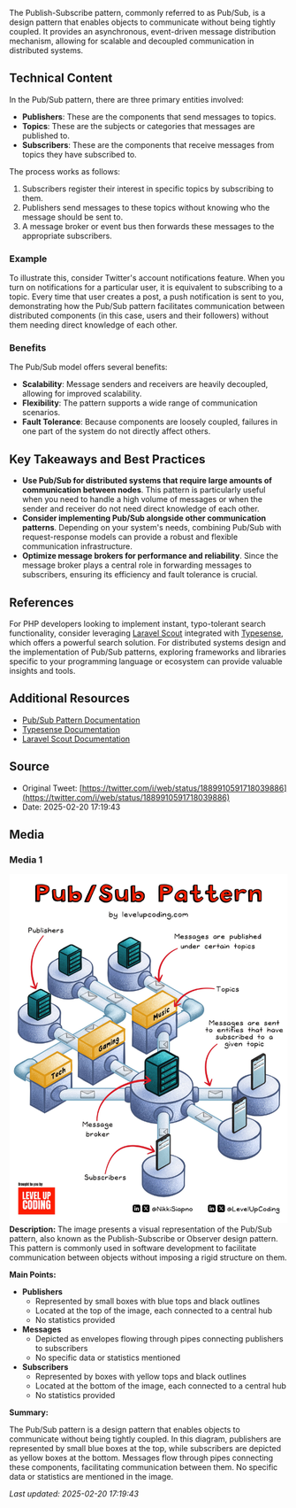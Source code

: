 The Publish-Subscribe pattern, commonly referred to as Pub/Sub, is a design pattern that enables objects to communicate without being tightly coupled. It provides an asynchronous, event-driven message distribution mechanism, allowing for scalable and decoupled communication in distributed systems.

## Technical Content
In the Pub/Sub pattern, there are three primary entities involved:
* **Publishers**: These are the components that send messages to topics.
* **Topics**: These are the subjects or categories that messages are published to.
* **Subscribers**: These are the components that receive messages from topics they have subscribed to.

The process works as follows:

1. Subscribers register their interest in specific topics by subscribing to them.
2. Publishers send messages to these topics without knowing who the message should be sent to.
3. A message broker or event bus then forwards these messages to the appropriate subscribers.

### Example
To illustrate this, consider Twitter's account notifications feature. When you turn on notifications for a particular user, it is equivalent to subscribing to a topic. Every time that user creates a post, a push notification is sent to you, demonstrating how the Pub/Sub pattern facilitates communication between distributed components (in this case, users and their followers) without them needing direct knowledge of each other.

### Benefits
The Pub/Sub model offers several benefits:
* **Scalability**: Message senders and receivers are heavily decoupled, allowing for improved scalability.
* **Flexibility**: The pattern supports a wide range of communication scenarios.
* **Fault Tolerance**: Because components are loosely coupled, failures in one part of the system do not directly affect others.

## Key Takeaways and Best Practices
- **Use Pub/Sub for distributed systems that require large amounts of communication between nodes**. This pattern is particularly useful when you need to handle a high volume of messages or when the sender and receiver do not need direct knowledge of each other.
- **Consider implementing Pub/Sub alongside other communication patterns**. Depending on your system's needs, combining Pub/Sub with request-response models can provide a robust and flexible communication infrastructure.
- **Optimize message brokers for performance and reliability**. Since the message broker plays a central role in forwarding messages to subscribers, ensuring its efficiency and fault tolerance is crucial.

## References
For PHP developers looking to implement instant, typo-tolerant search functionality, consider leveraging [Laravel Scout](https://laravel.com/docs/11.x/scout) integrated with [Typesense](https://lucode.co/typesense-laravel-z7ltt), which offers a powerful search solution. For distributed systems design and the implementation of Pub/Sub patterns, exploring frameworks and libraries specific to your programming language or ecosystem can provide valuable insights and tools.

## Additional Resources
- [Pub/Sub Pattern Documentation](https://en.wikipedia.org/wiki/Publish%E2%80%93subscribe_pattern)
- [Typesense Documentation](https://typesense.io/docs/)
- [Laravel Scout Documentation](https://laravel.com/docs/11.x/scout)
## Source

- Original Tweet: [https://twitter.com/i/web/status/1889910591718039886](https://twitter.com/i/web/status/1889910591718039886)
- Date: 2025-02-20 17:19:43


## Media

### Media 1
![media_0](./media_0.jpg)
**Description:** The image presents a visual representation of the Pub/Sub pattern, also known as the Publish-Subscribe or Observer design pattern. This pattern is commonly used in software development to facilitate communication between objects without imposing a rigid structure on them.

**Main Points:**

* **Publishers**
	+ Represented by small boxes with blue tops and black outlines
	+ Located at the top of the image, each connected to a central hub
	+ No statistics provided
* **Messages**
	+ Depicted as envelopes flowing through pipes connecting publishers to subscribers
	+ No specific data or statistics mentioned
* **Subscribers**
	+ Represented by boxes with yellow tops and black outlines
	+ Located at the bottom of the image, each connected to a central hub
	+ No statistics provided

**Summary:**

The Pub/Sub pattern is a design pattern that enables objects to communicate without being tightly coupled. In this diagram, publishers are represented by small blue boxes at the top, while subscribers are depicted as yellow boxes at the bottom. Messages flow through pipes connecting these components, facilitating communication between them. No specific data or statistics are mentioned in the image.

*Last updated: 2025-02-20 17:19:43*